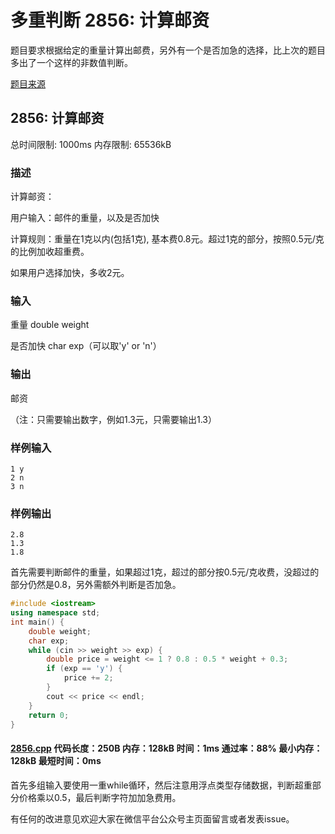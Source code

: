 # 多重判断 2856: 计算邮资

题目要求根据给定的重量计算出邮费，另外有一个是否加急的选择，比上次的题目多出了一个这样的非数值判断。

[题目来源](http://bailian.openjudge.cn/practice/2856/)

## 2856: 计算邮资

总时间限制: 1000ms    内存限制: 65536kB

### 描述

计算邮资：

用户输入：邮件的重量，以及是否加快

计算规则：重量在1克以内(包括1克), 基本费0.8元。超过1克的部分，按照0.5元/克的比例加收超重费。

如果用户选择加快，多收2元。

### 输入

重量 double weight

是否加快 char exp（可以取'y' or 'n'）

### 输出

邮资

（注：只需要输出数字，例如1.3元，只需要输出1.3）

### 样例输入
```
1 y
2 n
3 n
```
### 样例输出
```
2.8
1.3
1.8
```
首先需要判断邮件的重量，如果超过1克，超过的部分按0.5元/克收费，没超过的部分仍然是0.8，另外需额外判断是否加急。
```cpp
#include <iostream>
using namespace std;
int main() {
	double weight;
	char exp;
	while (cin >> weight >> exp) {
		double price = weight <= 1 ? 0.8 : 0.5 * weight + 0.3;
		if (exp == 'y') {
			price += 2;
		}
		cout << price << endl;
	}
	return 0;
}
```
#### [2856.cpp](/Code/2800-2899/2856.cpp) 代码长度：250B 内存：128kB 时间：1ms 通过率：88% 最小内存：128kB  最短时间：0ms

首先多组输入要使用一重while循环，然后注意用浮点类型存储数据，判断超重部分价格乘以0.5，最后判断字符加加急费用。

有任何的改进意见欢迎大家在微信平台公众号主页面留言或者发表issue。
